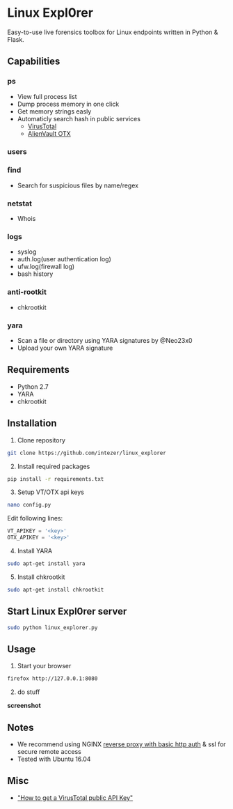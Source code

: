 # Linux Expl0rer
Easy-to-use live forensics toolbox for Linux endpoints written in Python & Flask.

## Capabilities
### ps
* View full process list
* Dump process memory in one click
* Get memory strings easly
* Automaticly search hash in public services
  * [VirusTotal](https://www.virustotal.com/#/home/upload)
  * [AlienVault OTX](https://otx.alienvault.com/)
### users
### find
* Search for suspicious files by name/regex
### netstat
* Whois
### logs
* syslog
* auth.log(user authentication log)
* ufw.log(firewall log)
* bash history
### anti-rootkit
* chkrootkit
### yara
* Scan a file or directory using YARA signatures by @Neo23x0
* Upload your own YARA signature
  
## Requirements
* Python 2.7
* YARA
* chkrootkit

## Installation
1. Clone repository
```sh
git clone https://github.com/intezer/linux_explorer
```

2. Install required packages
```sh
pip install -r requirements.txt
```

3. Setup VT/OTX api keys
```sh
nano config.py
```
Edit following lines:
```py
VT_APIKEY = '<key>'
OTX_APIKEY = '<key>'
```
4. Install YARA
```sh
sudo apt-get install yara
```
5. Install chkrootkit
```sh
sudo apt-get install chkrootkit
```

## Start Linux Expl0rer server
```sh
sudo python linux_explorer.py
```

## Usage
1. Start your browser
```sh
firefox http://127.0.0.1:8080
```
2. do stuff

**screenshot**

## Notes
* We recommend using NGINX [reverse proxy with basic http auth](https://www.nginx.com/resources/admin-guide/restricting-access-auth-basic/) & ssl for secure remote access
* Tested with Ubuntu 16.04

## Misc
* ["How to get a VirusTotal public API Key"](https://community.mcafee.com/docs/DOC-6456)
